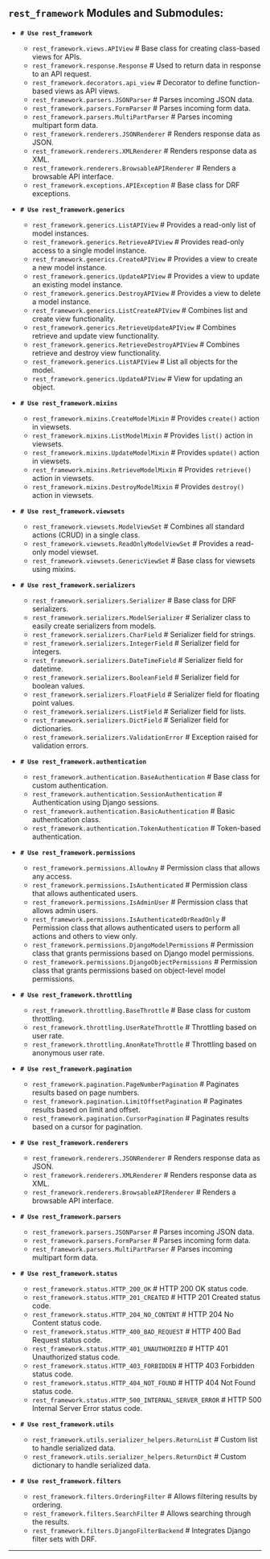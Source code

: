 ## **`rest_framework` Modules and Submodules:**

- **`# Use rest_framework`**
  - `rest_framework.views.APIView` # Base class for creating class-based views for APIs.
  - `rest_framework.response.Response` # Used to return data in response to an API request.
  - `rest_framework.decorators.api_view` # Decorator to define function-based views as API views.
  - `rest_framework.parsers.JSONParser` # Parses incoming JSON data.
  - `rest_framework.parsers.FormParser` # Parses incoming form data.
  - `rest_framework.parsers.MultiPartParser` # Parses incoming multipart form data.
  - `rest_framework.renderers.JSONRenderer` # Renders response data as JSON.
  - `rest_framework.renderers.XMLRenderer` # Renders response data as XML.
  - `rest_framework.renderers.BrowsableAPIRenderer` # Renders a browsable API interface.
  - `rest_framework.exceptions.APIException` # Base class for DRF exceptions.

- **`# Use rest_framework.generics`**
  - `rest_framework.generics.ListAPIView` # Provides a read-only list of model instances.
  - `rest_framework.generics.RetrieveAPIView` # Provides read-only access to a single model instance.
  - `rest_framework.generics.CreateAPIView` # Provides a view to create a new model instance.
  - `rest_framework.generics.UpdateAPIView` # Provides a view to update an existing model instance.
  - `rest_framework.generics.DestroyAPIView` # Provides a view to delete a model instance.
  - `rest_framework.generics.ListCreateAPIView` # Combines list and create view functionality.
  - `rest_framework.generics.RetrieveUpdateAPIView` # Combines retrieve and update view functionality.
  - `rest_framework.generics.RetrieveDestroyAPIView` # Combines retrieve and destroy view functionality.
  - `rest_framework.generics.ListAPIView` # List all objects for the model.
  - `rest_framework.generics.UpdateAPIView` # View for updating an object.

- **`# Use rest_framework.mixins`**
  - `rest_framework.mixins.CreateModelMixin` # Provides `create()` action in viewsets.
  - `rest_framework.mixins.ListModelMixin` # Provides `list()` action in viewsets.
  - `rest_framework.mixins.UpdateModelMixin` # Provides `update()` action in viewsets.
  - `rest_framework.mixins.RetrieveModelMixin` # Provides `retrieve()` action in viewsets.
  - `rest_framework.mixins.DestroyModelMixin` # Provides `destroy()` action in viewsets.

- **`# Use rest_framework.viewsets`**
  - `rest_framework.viewsets.ModelViewSet` # Combines all standard actions (CRUD) in a single class.
  - `rest_framework.viewsets.ReadOnlyModelViewSet` # Provides a read-only model viewset.
  - `rest_framework.viewsets.GenericViewSet` # Base class for viewsets using mixins.

- **`# Use rest_framework.serializers`**
  - `rest_framework.serializers.Serializer` # Base class for DRF serializers.
  - `rest_framework.serializers.ModelSerializer` # Serializer class to easily create serializers from models.
  - `rest_framework.serializers.CharField` # Serializer field for strings.
  - `rest_framework.serializers.IntegerField` # Serializer field for integers.
  - `rest_framework.serializers.DateTimeField` # Serializer field for datetime.
  - `rest_framework.serializers.BooleanField` # Serializer field for boolean values.
  - `rest_framework.serializers.FloatField` # Serializer field for floating point values.
  - `rest_framework.serializers.ListField` # Serializer field for lists.
  - `rest_framework.serializers.DictField` # Serializer field for dictionaries.
  - `rest_framework.serializers.ValidationError` # Exception raised for validation errors.

- **`# Use rest_framework.authentication`**
  - `rest_framework.authentication.BaseAuthentication` # Base class for custom authentication.
  - `rest_framework.authentication.SessionAuthentication` # Authentication using Django sessions.
  - `rest_framework.authentication.BasicAuthentication` # Basic authentication class.
  - `rest_framework.authentication.TokenAuthentication` # Token-based authentication.

- **`# Use rest_framework.permissions`**
  - `rest_framework.permissions.AllowAny` # Permission class that allows any access.
  - `rest_framework.permissions.IsAuthenticated` # Permission class that allows authenticated users.
  - `rest_framework.permissions.IsAdminUser` # Permission class that allows admin users.
  - `rest_framework.permissions.IsAuthenticatedOrReadOnly` # Permission class that allows authenticated users to perform all actions and others to view only.
  - `rest_framework.permissions.DjangoModelPermissions` # Permission class that grants permissions based on Django model permissions.
  - `rest_framework.permissions.DjangoObjectPermissions` # Permission class that grants permissions based on object-level model permissions.

- **`# Use rest_framework.throttling`**
  - `rest_framework.throttling.BaseThrottle` # Base class for custom throttling.
  - `rest_framework.throttling.UserRateThrottle` # Throttling based on user rate.
  - `rest_framework.throttling.AnonRateThrottle` # Throttling based on anonymous user rate.

- **`# Use rest_framework.pagination`**
  - `rest_framework.pagination.PageNumberPagination` # Paginates results based on page numbers.
  - `rest_framework.pagination.LimitOffsetPagination` # Paginates results based on limit and offset.
  - `rest_framework.pagination.CursorPagination` # Paginates results based on a cursor for pagination.

- **`# Use rest_framework.renderers`**
  - `rest_framework.renderers.JSONRenderer` # Renders response data as JSON.
  - `rest_framework.renderers.XMLRenderer` # Renders response data as XML.
  - `rest_framework.renderers.BrowsableAPIRenderer` # Renders a browsable API interface.

- **`# Use rest_framework.parsers`**
  - `rest_framework.parsers.JSONParser` # Parses incoming JSON data.
  - `rest_framework.parsers.FormParser` # Parses incoming form data.
  - `rest_framework.parsers.MultiPartParser` # Parses incoming multipart form data.

- **`# Use rest_framework.status`**
  - `rest_framework.status.HTTP_200_OK` # HTTP 200 OK status code.
  - `rest_framework.status.HTTP_201_CREATED` # HTTP 201 Created status code.
  - `rest_framework.status.HTTP_204_NO_CONTENT` # HTTP 204 No Content status code.
  - `rest_framework.status.HTTP_400_BAD_REQUEST` # HTTP 400 Bad Request status code.
  - `rest_framework.status.HTTP_401_UNAUTHORIZED` # HTTP 401 Unauthorized status code.
  - `rest_framework.status.HTTP_403_FORBIDDEN` # HTTP 403 Forbidden status code.
  - `rest_framework.status.HTTP_404_NOT_FOUND` # HTTP 404 Not Found status code.
  - `rest_framework.status.HTTP_500_INTERNAL_SERVER_ERROR` # HTTP 500 Internal Server Error status code.

- **`# Use rest_framework.utils`**
  - `rest_framework.utils.serializer_helpers.ReturnList` # Custom list to handle serialized data.
  - `rest_framework.utils.serializer_helpers.ReturnDict` # Custom dictionary to handle serialized data.

- **`# Use rest_framework.filters`**
  - `rest_framework.filters.OrderingFilter` # Allows filtering results by ordering.
  - `rest_framework.filters.SearchFilter` # Allows searching through the results.
  - `rest_framework.filters.DjangoFilterBackend` # Integrates Django filter sets with DRF.

---